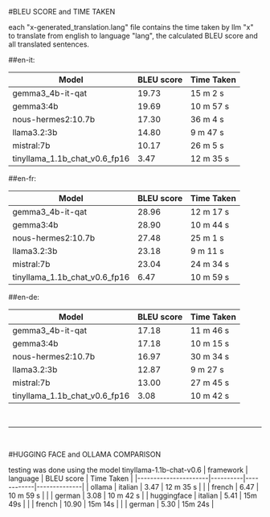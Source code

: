 #BLEU SCORE and TIME TAKEN

each "x-generated_translation.lang" file contains the time taken by llm "x" to translate from english to language "lang", the calculated BLEU score and all translated sentences.

##en-it:

| Model                | BLEU score | Time Taken   |
|----------------------|------------|--------------|
| gemma3_4b-it-qat     | 19.73      | 15 m 2 s     |
| gemma3:4b            | 19.69      | 10 m 57 s    |
| nous-hermes2:10.7b   | 17.30      | 36 m 4 s     |
| llama3.2:3b          | 14.80      | 9 m 47 s     |
| mistral:7b           | 10.17      | 26 m 5 s     |
| tinyllama_1.1b_chat_v0.6_fp16 | 3.47 | 12 m 35 s |

##en-fr:

| Model                | BLEU score | Time Taken   |
|----------------------|------------|--------------|
| gemma3_4b-it-qat     | 28.96      | 12 m 17 s    |
| gemma3:4b            | 28.90      | 10 m 44 s    |
| nous-hermes2:10.7b   | 27.48      | 25 m 1 s     |
| llama3.2:3b          | 23.18      | 9 m 11 s     |
| mistral:7b           | 23.04      | 24 m 34 s    |
| tinyllama_1.1b_chat_v0.6_fp16 | 6.47 | 10 m 59 s |

##en-de:

| Model                | BLEU score | Time Taken   |
|----------------------|------------|--------------|
| gemma3_4b-it-qat     | 17.18      | 11 m 46 s    |
| gemma3:4b            | 17.18      | 10 m 15 s    |
| nous-hermes2:10.7b   | 16.97      | 30 m 34 s    |
| llama3.2:3b          | 12.87      | 9 m 27 s     |
| mistral:7b           | 13.00      | 27 m 45 s    |
| tinyllama_1.1b_chat_v0.6_fp16 | 3.08 | 10 m 42 s |

<br>

***

<br>

#HUGGING FACE and OLLAMA COMPARISON

testing was done using the model tinyllama-1.1b-chat-v0.6 
| framework            | language | BLEU score | Time Taken   |
|----------------------|----------|------------|--------------|
| ollama               | italian  | 3.47       | 12 m 35 s    |
|                      | french   | 6.47       | 10 m 59 s    |
|                      | german   | 3.08       | 10 m 42 s    |
| huggingface          | italian  | 5.41       | 15m 49s      |
|                      | french   | 10.90      | 15m 14s      |
|                      | german   | 5.30       | 15m 24s      |